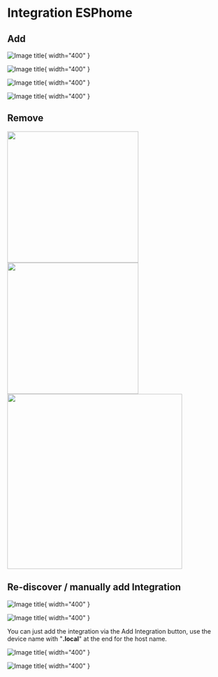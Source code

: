 # Integration ESPhome

## Add

![Image title](Images/2022-10-16_15-46-51-avyla.png){ width="400" }

![Image title](Images/2022-10-16_15-47-32-cw0c2.png){ width="400" }

![Image title](Images/2022-10-16_15-48-49-xu19v.png){ width="400" }

![Image title](Images/2022-10-16_15-48-59-zcllj.png){ width="400" }

## Remove

<img src="Images/2022-10-09_10-37-27-cxinb.png" width="300"/>

<img src="Images/2022-10-09_10-37-50-vrpgj.png" width="300"/>

<img src="Images/2022-10-09_10-38-01-s5rqk.png" width="400"/>

## Re-discover / manually add Integration
![Image title](Images/2022-10-16_16-37-09-3zcj6.png){ width="400" }

![Image title](Images/2022-10-16_16-37-25-ckv2i.png){ width="400" }

You can just add the integration via the Add Integration button, use the device name with "**.local**" at the end for the host name.

![Image title](Images/2022-10-16_16-33-14-5rq5p.png){ width="400" }

![Image title](Images/2022-10-16_16-33-28-1x9dq.png){ width="400" }

